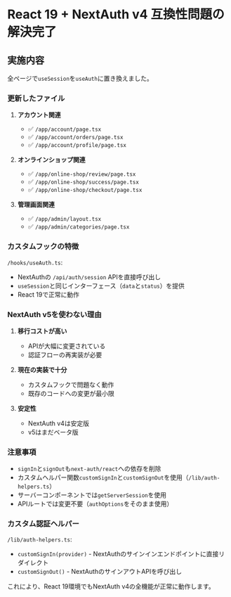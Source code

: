 # React 19 + NextAuth v4 互換性問題の解決完了

## 実施内容

全ページで`useSession`を`useAuth`に置き換えました。

### 更新したファイル

1. **アカウント関連**
   - ✅ `/app/account/page.tsx`
   - ✅ `/app/account/orders/page.tsx`
   - ✅ `/app/account/profile/page.tsx`

2. **オンラインショップ関連**
   - ✅ `/app/online-shop/review/page.tsx`
   - ✅ `/app/online-shop/success/page.tsx`
   - ✅ `/app/online-shop/checkout/page.tsx`

3. **管理画面関連**
   - ✅ `/app/admin/layout.tsx`
   - ✅ `/app/admin/categories/page.tsx`

### カスタムフックの特徴

`/hooks/useAuth.ts`:
- NextAuthの `/api/auth/session` APIを直接呼び出し
- `useSession`と同じインターフェース（`data`と`status`）を提供
- React 19で正常に動作

### NextAuth v5を使わない理由

1. **移行コストが高い**
   - APIが大幅に変更されている
   - 認証フローの再実装が必要

2. **現在の実装で十分**
   - カスタムフックで問題なく動作
   - 既存のコードへの変更が最小限

3. **安定性**
   - NextAuth v4は安定版
   - v5はまだベータ版

### 注意事項

- `signIn`と`signOut`も`next-auth/react`への依存を削除
- カスタムヘルパー関数`customSignIn`と`customSignOut`を使用（`/lib/auth-helpers.ts`）
- サーバーコンポーネントでは`getServerSession`を使用
- APIルートでは変更不要（`authOptions`をそのまま使用）

### カスタム認証ヘルパー

`/lib/auth-helpers.ts`:
- `customSignIn(provider)` - NextAuthのサインインエンドポイントに直接リダイレクト
- `customSignOut()` - NextAuthのサインアウトAPIを呼び出し

これにより、React 19環境でもNextAuth v4の全機能が正常に動作します。